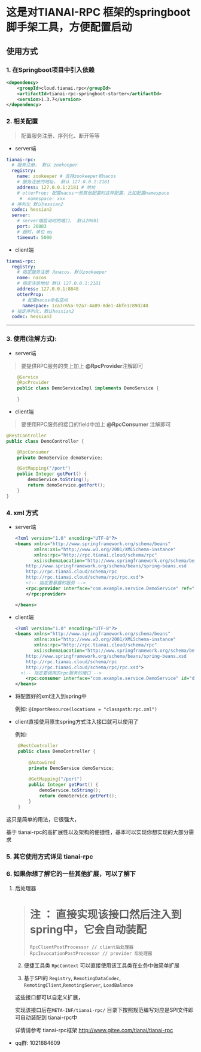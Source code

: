 # 这是对**TIANAI-RPC** 框架的**springboot**脚手架工具，方便配置启动

## 使用方式

### 	 1. 在Springboot项目中引入依赖

```xml
<dependency>
    <groupId>cloud.tianai.rpc</groupId>
    <artifactId>tianai-rpc-springboot-starter</artifactId>
    <version>1.3.7</version>
</dependency>
```

### 2. 相关配置

> 配置服务注册、序列化、断开等等

- server端

```yaml
tianai-rpc:
  # 服务注册， 默认 zookeeper
  registry: 
    name: zookeeper # 支持zookeeper和nacos
    # 服务注册的地址， 默认 127.0.0.1:2181
    address: 127.0.0.1:2181 # 地址
    # otterProp: 配置nacos一些其他配置时这样配置，比如配置namespace 
     #  namespace: xxx
  # 序列化 默认hessian2
  codec: hessian2
  server:
    # server端启动时的端口， 默认20881
    port: 20883
    # 超时，单位 ms
    timeout: 5000
```

- client端
```yaml
tianai-rpc:
  registry: 
    # 指定服务注册 为nacos，默认zookeeper
    name: nacos
    # 指定注册地址 默认 127.0.0.1:2181
    address: 127.0.0.1:8848
    otterProp:
      # 配置nacos命名空间
      namespace: 1ca3c65a-92a7-4a09-8de1-4bfe1c89d240
  # 指定序列化，默认hessian2
  codec: hessian2

```
---

### 3. 使用(注解方式): 

- server端

> 
>要提供RPC服务的类上加上 **@RpcProvider**注解即可
 ```java
     @Service
     @RpcProvider
     public class DemoServiceImpl implements DemoService {
         
     }
 ```
- client端

>要使用RPC服务的接口的field中加上 **@RpcConsumer** 注解即可
 ```java
 @RestController
 public class DemoController {
 
     @RpcConsumer
     private DemoService demoService;
 
     @GetMapping("/port")
     public Integer getPort() {
         demoService.toString();
         return demoService.getPort();
     }
 }
 ```

### 4. xml 方式

- server端

  ```xml
  <?xml version="1.0" encoding="UTF-8"?>
  <beans xmlns="http://www.springframework.org/schema/beans"
         xmlns:xsi="http://www.w3.org/2001/XMLSchema-instance"
         xmlns:rpc="http://rpc.tianai.cloud/schema/rpc"
         xsi:schemaLocation="http://www.springframework.org/schema/beans
      http://www.springframework.org/schema/beans/spring-beans.xsd
      http://rpc.tianai.cloud/schema/rpc
      http://rpc.tianai.cloud/schema/rpc/rpc.xsd">
      <!-- 指定要暴露的服务 -->
      <rpc:provider interface="com.example.service.DemoService" ref="demoServiceImpl" weight="300">
      </rpc:provider>
  
  </beans>
  ```

- client端

  ```xml
  <?xml version="1.0" encoding="UTF-8"?>
  <beans xmlns="http://www.springframework.org/schema/beans"
         xmlns:xsi="http://www.w3.org/2001/XMLSchema-instance"
         xmlns:rpc="http://rpc.tianai.cloud/schema/rpc"
         xsi:schemaLocation="http://www.springframework.org/schema/beans
      http://www.springframework.org/schema/beans/spring-beans.xsd
      http://rpc.tianai.cloud/schema/rpc
      http://rpc.tianai.cloud/schema/rpc/rpc.xsd">
  	<!-- 指定要调用的rpc服务的接口 -->
      <rpc:consumer interface="com.example.service.DemoService" id="demoService"/>
  </beans>
  ```

- 将配置好的xml注入到spring中 

  例如: `@ImportResource(locations = "classpath:rpc.xml")`

- client直接使用原生spring方式注入接口就可以使用了

  例如: 

  ```java
   @RestController
   public class DemoController {
   
       @Autowired
       private DemoService demoService;
   
       @GetMapping("/port")
       public Integer getPort() {
           demoService.toString();
           return demoService.getPort();
       }
   }
  ```



这只是简单的用法，它很强大，

基于 tianai-rpc的高扩展性以及架构的便捷性，基本可以实现你想实现的大部分需求

### 5. 其它使用方式详见 tianai-rpc



### 6. 如果你想了解它的一些其他扩展，可以了解下 

 1. 后处理器

    > # 注 ： 直接实现该接口然后注入到spring中，它会自动装配
    >
    > ```
    > RpcClientPostProcessor // client后处理器
    > RpcInvocationPostProcessor // provider 后处理器
    > ```

	2.  便捷工具类 `RpcContext` 可以直接使用该工具类在业务中做简单扩展

	3.  基于SPI的 `Registry`, `RemotingDataCodec`, `RemotingClient`,`RemotingServer`, `LoadBalance`

     这些接口都可以自定义扩展， 

     实现该接口后在`META-INF/tianai-rpc/` 目录下按照规范编写对应是SPI文件即可自动装配到 tianai-rpc中

     详情请参考 tianai-rpc框架 
     http://www.gitee.com/tianai/tianai-rpc
- qq群: 1021884609